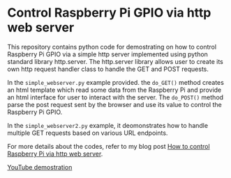 # Control Raspberry Pi GPIO via http web server

This repository contains python code for demostrating on how to control Raspberry Pi GPIO via a simple http server implemented using python standard library http.server. The http.server library allows user to create its own http request handler class to handle the GET and POST requests.

In the `simple_webserver.py` example provided. the `do_GET()` method creates an html template which read some data from the Raspberry Pi and provide an html interface for user to interact with the server. The `do_POST()` method parse the post request sent by the browser and use its value to control the Raspberry Pi GPIO.

In the `simple_webserver2.py` example, it deomonstrates how to handle multiple GET requests based on various URL endpoints.

For more details about the codes, refer to my blog post [How to control Raspberry Pi via http web server](https://www.e-tinkers.com/2018/04/how-to-control-raspberry-pi-gpio-via-http-web-server/).

[YouTube demostration](https://youtu.be/SRf6HW_b3EE)
